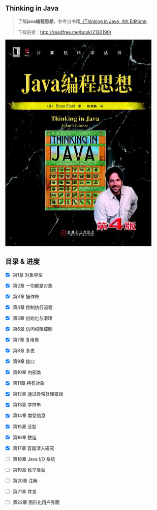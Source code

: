 ## Thinking in Java

> 了解**java编程思想**，参考自书籍[《Thinking in Java, 4th Edition》](https://book.douban.com/subject/2130190/)。
>
> 下载链接：<http://readfree.me/book/2130190/>

![img](assets/timg.jpg) 

## 目录 & 进度

- [x] 第1章 对象导论
- [x] 第2章 一切都是对象
- [x] 第3章 操作符
- [x] 第4章 控制执行流程
- [x] 第5章 初始化与清理
- [x] 第6章 访问权限控制
- [x] 第7章 复用类
- [x] 第8章 多态
- [x] 第9章 接口
- [x] 第10章 内部类
- [x] 第11章 持有对象
- [x] 第12章 通过异常处理错误
- [x] 第13章 字符串
- [x] 第14章 类型信息
- [x] 第15章 泛型
- [x] 第16章 数组
- [x] 第17章 容器深入研究
- [ ] 第18章 Java I/O 系统
- [ ] 第19章 枚举类型
- [ ] 第20章 注解
- [ ] 第21章 并发
- [ ] 第22章 图形化用户界面

